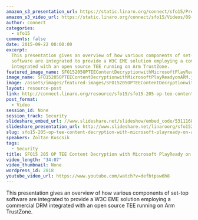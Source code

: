 ```yaml
---
amazon_s3_presentation_url: https://static.linaro.org/connect/sfo15/Presentations/09-22-Tuesday/SFO15-205-%20%20OP-TEE%20Content%20Decryption%20with%20Microsoft%20PlayReady%20on%20ARM%20TrustZone.pdf
amazon_s3_video_url: https://static.linaro.org/connect/sfo15/Videos/09-22-Tuesday/SFO15-205%20OP-TEE%20Content%20Decryption%20with%20Microsoft%20PlayReady%20on%20ARM.mp4
author: connect
categories:
  - sfo15
comments: false
date: 2015-09-22 00:00:00
excerpt:
  This presentation gives an overview of how various components of set-top
  software are integrated to provide a W3C EME solution employing a commercial DRM
  integrated with an open source TEE running on Arm TrustZone.
featured_image_name: SFO15205OPTEEContentDecryptionwithMicrosoftPlayReadyonARM.jpg
image_name: SFO15205OPTEEContentDecryptionwithMicrosoftPlayReadyonARM.jpg
image: /assets/images/featured-images/SFO15205OPTEEContentDecryptionwithMicrosoftPlayReadyonARM.jpg
layout: resource-post
link: http://connect.linaro.org/resource/sfo15/sfo15-205-op-tee-content-decryption-with-microsoft-playready-on-arm/
post_format:
  - Video
session_id: None
session_track: Security
slideshare_embed_url: //www.slideshare.net/slideshow/embed_code/53111683
slideshare_presentation_url: http://www.slideshare.net/linaroorg/sfo15205-optee-content-decryption-with-microsoft-playready-on-arm-53111683
slug: sfo15-205-op-tee-content-decryption-with-microsoft-playready-on-arm
speakers: Zoltan Kuscsik
tags:
  - Security
title: SFO15 205 OP TEE Content Decryption with Microsoft PlayReady on Arm
video_length: "34:07"
video_thumbnail: None
wordpress_id: 2818
youtube_video_url: https://www.youtube.com/watch?v=defbtpsw6h8
---
```


This presentation gives an overview of how various components of set-top software are integrated to provide a W3C EME solution employing a commercial DRM integrated with an open source TEE running on Arm TrustZone.
